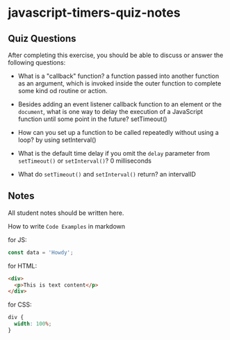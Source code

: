 # javascript-timers-quiz-notes

## Quiz Questions

After completing this exercise, you should be able to discuss or answer the following questions:

- What is a "callback" function?
  a function passed into another function as an argument, which is invoked inside the outer function to complete some kind od routine or action.

- Besides adding an event listener callback function to an element or the `document`, what is one way to delay the execution of a JavaScript function until some point in the future?
  setTimeout()

- How can you set up a function to be called repeatedly without using a loop?
  by using setInterval()

- What is the default time delay if you omit the `delay` parameter from `setTimeout()` or `setInterval()`?
  0 milliseconds

- What do `setTimeout()` and `setInterval()` return?
  an intervalID

## Notes

All student notes should be written here.

How to write `Code Examples` in markdown

for JS:

```javascript
const data = 'Howdy';
```

for HTML:

```html
<div>
  <p>This is text content</p>
</div>
```

for CSS:

```css
div {
  width: 100%;
}
```
